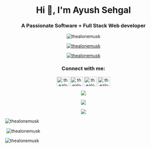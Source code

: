 <h1 align="center">Hi 👋, I'm Ayush Sehgal</h1>
<h3 align="center">A Passionate Software + Full Stack Web developer</h3>

<p align="center"> <img src="https://komarev.com/ghpvc/?username=thealonemusk&label=Profile%20views&color=0e75b6&style=flat&align=centre" alt="thealonemusk" /> </p>

<p align="center"> <a href="https://github.com/ryo-ma/github-profile-trophy"><img src="https://github-profile-trophy.vercel.app/?username=thealonemusk" alt="thealonemusk" /></a> </p>

<p align="center"> <a href="https://twitter.com/thealonemusk" target="blank"><img src="https://img.shields.io/twitter/follow/thealonemusk?logo=twitter&style=for-the-badge" alt="thealonemusk" /></a> </p>

<h3 align="center">Connect with me:</h3>
<p align="center">
<a href="https://twitter.com/thealonemusk" target="blank"><img align="center" src="https://raw.githubusercontent.com/rahuldkjain/github-profile-readme-generator/master/src/images/icons/Social/twitter.svg" alt="thealonemusk" height="30" width="40" /></a>
<a href="https://linkedin.com/in/thealonemusk" target="blank"><img align="center" src="https://raw.githubusercontent.com/rahuldkjain/github-profile-readme-generator/master/src/images/icons/Social/linked-in-alt.svg" alt="thealonemusk" height="30" width="40" /></a>
<a href="https://instagram.com/thealonemusk" target="blank"><img align="center" src="https://raw.githubusercontent.com/rahuldkjain/github-profile-readme-generator/master/src/images/icons/Social/instagram.svg" alt="thealonemusk" height="30" width="40" /></a>
<a href="https://www.leetcode.com/thealonemusk" target="blank"><img align="center" src="https://raw.githubusercontent.com/rahuldkjain/github-profile-readme-generator/master/src/images/icons/Social/leet-code.svg" alt="thealonemusk" height="30" width="40" /></a>
</p>

<p align="center">
  <a href="https://skillicons.dev">
    <img src="https://skillicons.dev/icons?i=c,cpp,javascript,typescript,python,solidity" />
  </a>
</p>
<p align="center">
  <a href="https://skillicons.dev">
    <img src="https://skillicons.dev/icons?i=django,express,next,react,tailwind,nodejs,bootstrap,rest" />
  </a>
</p>
<p align="center">
  <a href="https://skillicons.dev">
    <img src="https://skillicons.dev/icons?i=aws,jenkins,docker,git,github,figma,netlify,vercel" />
  </a>
</p>

<p><img align="center" src="https://github-readme-stats.vercel.app/api/top-langs/?username=thealonemusk&layout=compact&show_icons=true&locale=en&" alt="thealonemusk" /></p> 

<p>&nbsp;<img align="center" src="https://github-readme-stats.vercel.app/api?username=thealonemusk&show_icons=true&locale=en" alt="thealonemusk" /></p>

<p><img align="center" src="https://github-readme-streak-stats.herokuapp.com/?user=thealonemusk&" alt="thealonemusk" /></p>
